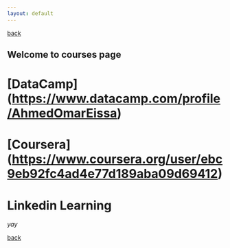 ```yaml
---
layout: default
---
```

[back](./)

## Welcome to courses page
# [DataCamp] (https://www.datacamp.com/profile/AhmedOmarEissa)
# [Coursera] (https://www.coursera.org/user/ebc9eb92fc4ad4e77d189aba09d69412)
# Linkedin Learning


_yay_

[back](./)
